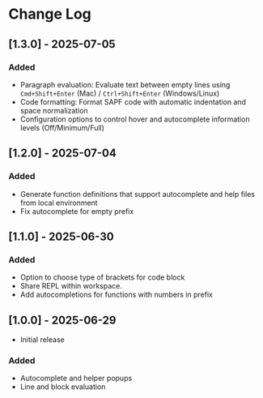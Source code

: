 # Change Log

## [1.3.0] - 2025-07-05

### Added

- Paragraph evaluation: Evaluate text between empty lines using `Cmd+Shift+Enter` (Mac) / `Ctrl+Shift+Enter` (Windows/Linux)
- Code formatting: Format SAPF code with automatic indentation and space normalization
- Configuration options to control hover and autocomplete information levels (Off/Minimum/Full)

## [1.2.0] - 2025-07-04

### Added

- Generate function definitions that support autocomplete and help files from local environment
- Fix autocomplete for empty prefix

## [1.1.0] - 2025-06-30

### Added

- Option to choose type of brackets for code block
- Share REPL within workspace.
- Add autocompletions for functions with numbers in prefix

## [1.0.0] - 2025-06-29

- Initial release

### Added

- Autocomplete and helper popups
- Line and block evaluation
